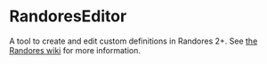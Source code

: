 # RandoresEditor

A tool to create and edit custom definitions in Randores 2+. See [the Randores wiki](https://github.com/Randores/Randores2/wiki/Customization) for more information.
